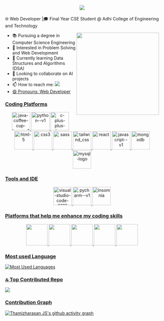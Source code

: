 <h1 align="center">
    <img src="https://readme-typing-svg.herokuapp.com/?font=Righteous&size=35&center=true&vCenter=true&width=500&height=70&duration=4000&lines=Hi+There!+👋;+I'm+Thamizh Arasan JS!;" />
</h1>

🌐 Web Developer |🎓 Final Year CSE Student @ Adhi College of Engineering and Technology

<img align='right' width='270' heigth='190' src='https://aviintech.com/wp-content/uploads/2023/10/training.gif'>

- 📚 Pursuing a degree in Computer Science Engineering
- 👀 Interested in Problem Solving and Web Development
- 🌱 Currently learning Data Structures and Algorithms (DSA)
- 💞️ Looking to collaborate on AI projects
- 📫 How to reach me:
  <a href='https://www.linkedin.com/in/thamizh-arasan-j-s-131a9524b/'>
  <img src='https://img.shields.io/badge/LinkedIn-0077B5?style=for-the-badge&logo=linkedin&logoColor=white'>
- 😄 Pronouns: Web Developer


### Coding Platforms

<p align="center">
  <img width="60" height="60" src="https://img.icons8.com/color/48/java-coffee-cup-logo--v1.png" alt="java-coffee-cup-logo--v1"/>
  <img width="60" height="60" src="https://img.icons8.com/color/48/python--v1.png" alt="python--v1"/>
  <img width="60" height="60" src="https://img.icons8.com/fluency/48/c-plus-plus-logo.png" alt="c-plus-plus-logo"/>
  <img width="60" height="60" src="https://img.icons8.com/fluency/50/html-5.png" alt="html-5"/>
  <img width="60" height="60" src="https://img.icons8.com/color/50/css3.png" alt="css3"/>
  <img width="60" height="60" src="https://seeklogo.com/images/S/sass-logo-E41E7734A8-seeklogo.com.png" alt="sass"/>
  <img width="60" height="60" src="https://img.icons8.com/color/50/tailwind_css.png" alt="tailwind_css"/>
  <img width="60" height="60" src="https://seeklogo.com/images/R/react-logo-7B3CE81517-seeklogo.com.png" alt="react"/>
  <img width="60" height="60" src="https://img.icons8.com/color/50/javascript--v1.png" alt="javascript--v1"/>
  <img width="60" height="60" src="https://seeklogo.com/images/M/mongodb-logo-D13D67C930-seeklogo.com.png" alt="mongodb"/>
  <img width="60" height="60" src="https://img.icons8.com/fluency/50/mysql-logo.png" alt="mysql-logo"/>
</p>

### Tools and IDE

<p align="center">
  <img width="60" height="60" src="https://img.icons8.com/fluency/50/visual-studio-code-2019.png" alt="visual-studio-code-2019"/>
  <img width="60" height="60" src="https://img.icons8.com/color/50/pycharm--v1.png" alt="pycharm--v1"/>
  <img width="60" height="60" src="https://seeklogo.com/images/I/insomnia-logo-A35E09EB19-seeklogo.com.png" alt="insomnia"/>
</p>

### Platforms that help me enhance my coding skills

<p align="center">
  <img width="70" height="70" src="https://img.icons8.com/?size=512&id=O4SEeX66BY8o&format=png"/> 
  <img width="70" height="70" src="https://cdn.iconscout.com/icon/free/png-256/free-leetcode-logo-icon-download-in-svg-png-gif-file-formats--technology-social-media-vol-4-pack-logos-icons-2944960.png?f=webp"/> 
  <img width="70" height="70" src="https://media.geeksforgeeks.org/gfg-gg-logo.svg"/> 
  <img width="70" height="70" src="https://dmmy6mpbxgeck.cloudfront.net/68b82ab2-3e36-4428-aa21-6e5e2cd407c5/widget/8f96fa5f-3a91-4de7-8881-c62376b37acf"/>
  <img width="70" height="70" src="https://upload.wikimedia.org/wikipedia/commons/thumb/4/40/HackerRank_Icon-1000px.png/600px-HackerRank_Icon-1000px.png"/>  
</p>

### Most used Language

![Most Used Languages](https://github-readme-stats.vercel.app/api/top-langs/?username=ThamizhArasanJS200357&layout=compact&theme=dark)

### 🔝 Top Contributed Repo
![](https://github-contributor-stats.vercel.app/api?username=ThamizhArasanJS200357&limit=5&theme=dark&combine_all_yearly_contributions=true)


### Contribution Graph

[![Thamizharasan JS's github activity graph](https://github-readme-activity-graph.vercel.app/graph?username=ThamizhArasanJS200357&theme=dracula)](https://github.com/ThamizhArasanJS200357/github-readme-activity-graph)
